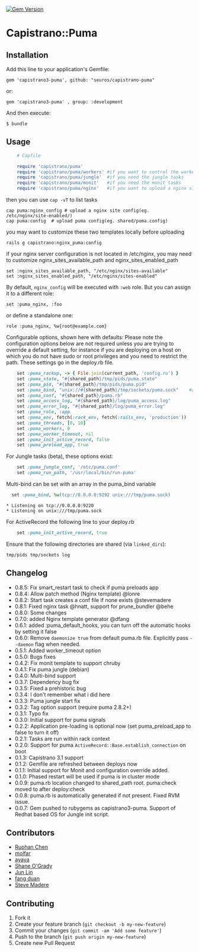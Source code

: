 [![Gem Version](https://badge.fury.io/rb/capistrano3-puma.svg)](http://badge.fury.io/rb/capistrano3-puma)
# Capistrano::Puma

## Installation

Add this line to your application's Gemfile:

    gem 'capistrano3-puma', github: "seuros/capistrano-puma"

or:

    gem 'capistrano3-puma' , group: :development

And then execute:

    $ bundle

## Usage
```ruby
    # Capfile

    require 'capistrano/puma'
    require 'capistrano/puma/workers' #if you want to control the workers (in cluster mode)
    require 'capistrano/puma/jungle'  #if you need the jungle tasks
    require 'capistrano/puma/monit'   #if you need the monit tasks
    require 'capistrano/puma/nginx'   #if you want to upload a nginx site template
```

then you can use ```cap -vT``` to list tasks
```
cap puma:nginx_config # upload a nginx site config(eg. /etc/nginx/site-enabled/)
cap puma:config  # upload puma config(eg. shared/puma.config)
```
you may want to customize these two templates locally before uploading
```
rails g capistrano:nginx_puma:config
```

if your nginx server configuration is not located in /etc/nginx, you may need to customize nginx_sites_available_path and nginx_sites_enabled_path
```
set :nginx_sites_available_path, "/etc/nginx/sites-available"
set :nginx_sites_enabled_path, "/etc/nginx/sites-enabled"
```

By default, ```nginx_config``` will be executed with ```:web``` role. But you can assign it to a different role:
```
set :puma_nginx, :foo
```
or define a standalone one:
```
role :puma_nginx, %w{root@example.com}
```

Configurable options, shown here with defaults: Please note the configuration options below are not required unless you are trying to override a default setting, for instance if you are deploying on a host on which you do not have sudo or root privileges and you need to restrict the path. These settings go in the deploy.rb file.

```ruby
    set :puma_rackup, -> { File.join(current_path, 'config.ru') }
    set :puma_state, "#{shared_path}/tmp/pids/puma.state"
    set :puma_pid, "#{shared_path}/tmp/pids/puma.pid"
    set :puma_bind, "unix://#{shared_path}/tmp/sockets/puma.sock"    #accept array for multi-bind
    set :puma_conf, "#{shared_path}/puma.rb"
    set :puma_access_log, "#{shared_path}/log/puma_access.log"
    set :puma_error_log, "#{shared_path}/log/puma_error.log"
    set :puma_role, :app
    set :puma_env, fetch(:rack_env, fetch(:rails_env, 'production'))
    set :puma_threads, [0, 16]
    set :puma_workers, 0
    set :puma_worker_timeout, nil
    set :puma_init_active_record, false
    set :puma_preload_app, true
```
For Jungle tasks (beta), these options exist:
```ruby
    set :puma_jungle_conf, '/etc/puma.conf'
    set :puma_run_path, '/usr/local/bin/run-puma'
```

Multi-bind can be set with an array in the puma_bind variable
```ruby
  set :puma_bind, %w(tcp://0.0.0.0:9292 unix:///tmp/puma.sock)
```
    * Listening on tcp://0.0.0.0:9220
    * Listening on unix:///tmp/puma.sock


For ActiveRecord the following line to your deploy.rb
```ruby
    set :puma_init_active_record, true
```

Ensure that the following directories are shared (via ``linked_dirs``):

    tmp/pids tmp/sockets log

## Changelog
- 0.8.5: Fix smart_restart task to check if puma preloads app
- 0.8.4: Allow patch method (Nginx template) @lonre
- 0.8.2: Start task creates a conf file if none exists @stevemadere
- 0.8.1: Fixed nginx task @hnatt, support for prune_bundler @behe
- 0.8.0: Some changes
- 0.7.0: added Nginx template generator  @dfang
- 0.6.1: added :puma_default_hooks, you can turn off the automatic hooks by setting it false
- 0.6.0: Remove `daemonize true` from default puma.rb file. Explicitly pass `--daemon` flag when needed.
- 0.5.1: Added worker_timeout option
- 0.5.0: Bugs fixes
- 0.4.2: Fix monit template to support chruby
- 0.4.1: Fix puma jungle (debian)
- 0.4.0: Multi-bind support
- 0.3.7: Dependency bug fix
- 0.3.5: Fixed a prehistoric bug
- 0.3.4: I don't remember what i did here
- 0.3.3: Puma jungle start fix
- 0.3.2: Tag option support (require puma  2.8.2+)
- 0.3.1: Typo fix
- 0.3.0: Initial support for puma signals
- 0.2.2: Application pre-loading is optional now (set puma_preload_app to false to turn it off)
- 0.2.1: Tasks are run within rack context
- 0.2.0: Support for puma `ActiveRecord::Base.establish_connection` on
  boot
- 0.1.3: Capistrano 3.1 support
- 0.1.2: Gemfile are refreshed between deploys now
- 0.1.1: Initial support for Monit and configuration override added.
- 0.1.0: Phased restart will be used if puma is in cluster mode
- 0.0.9: puma.rb location changed to shared_path root. puma:check moved to after deploy:check
- 0.0.8: puma.rb is automatically generated if not present. Fixed RVM issue.
- 0.0.7: Gem pushed to rubygems as capistrano3-puma. Support of Redhat based OS for Jungle init script.


## Contributors

- [Ruohan Chen](https://github.com/crhan)
- [molfar](https://github.com/molfar)
- [ayaya](https://github.com/ayamomiji)
- [Shane O'Grady](https://github.com/shaneog)
- [Jun Lin](https://github.com/linjunpop)
- [fang duan](https://github.com/dfang)
- [Steve Madere](https://github.com/stevemadere)

## Contributing

1. Fork it
2. Create your feature branch (`git checkout -b my-new-feature`)
3. Commit your changes (`git commit -am 'Add some feature'`)
4. Push to the branch (`git push origin my-new-feature`)
5. Create new Pull Request
